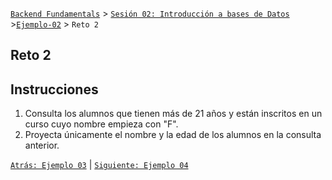 [`Backend Fundamentals`](../../README.md) > [`Sesión 02: Introducción a bases de Datos`](../README.md) >[`Ejemplo-02`](../Ejemplo-02) > `Reto 2`
	
## Reto 2

## Instrucciones

1. Consulta los alumnos que tienen más de 21 años y están inscritos en un curso cuyo nombre empieza con "F".
2. Proyecta únicamente el nombre y la edad de los alumnos en la consulta anterior.



[`Atrás: Ejemplo 03`](../Ejemplo-03) | [`Siguiente: Ejemplo 04`](../Ejemplo-04)
